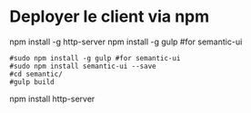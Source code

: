 # Deployer le client via npm

npm install -g http-server
npm install -g gulp #for semantic-ui

    #sudo npm install -g gulp #for semantic-ui
    #sudo npm install semantic-ui --save
    #cd semantic/
    #gulp build

npm install
http-server
